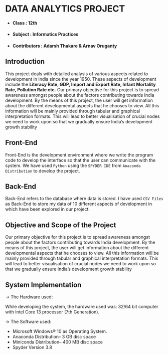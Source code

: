 # DATA ANALYTICS PROJECT 
- #### Class : 12th
- #### Subject : Informatics Practices
- #### Contributors : Adarsh Thakare & Arnav Oruganty

##  Introduction

 This project deals with detailed analysis of various aspects related to
development in India since the year 1950. These aspects of development include
the **Literacy Rate, GDP, Import and Export Rate, Infant Mortality Rate, Pollution
Rate etc.** Our primary objective for this project is to spread awareness amongst
people about the factors contributing towards India development. By the means of
this project, the user will get information about the different developmental
aspects that he chooses to view. All this information will be mainly provided
through tabular and graphical interpretation formats. This will lead to better
visualisation of crucial nodes we need to work upon so that we gradually ensure
India’s development growth stability


## Front-End

  Front-End is the development environment where we write the program code
to develop the interface so that the user can communicate with the system. We
have used `Python` using the `SPYDER IDE` from `Anaconda Distribution` to develop
the project.

## Back-End

  Back-End refers to the database where data is stored. I have used `CSV
Files` as Back-End to store my data of 10 different aspects of development in
which have been explored in our project.

## Objective and Scope of the Project

  Our primary objective for this project is to spread awareness amongst people
about the factors contributing towards India development. By the means of this
project, the user will get information about the different developmental aspects
that he chooses to view. All this information will be mainly provided through
tabular and graphical interpretation formats. This will lead to better visualisation
of crucial nodes we need to work upon so that we gradually ensure India’s
development growth stability

## System Implementation

-> The Hardware used:

While developing the system, the hardware used was:
32/64 bit computer with Intel Core 13 processor (7th Generation).

 -> The Software used:
- Microsoft Windows® 10 as Operating System.
- Anaconda Distribution– 3 GB disc space
- Miniconda Distribution– 400 MB disc space
- Spyder Version 3.8



